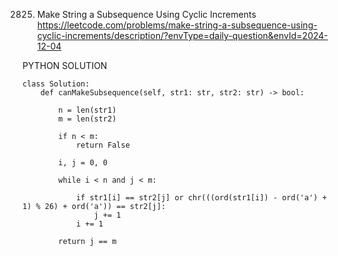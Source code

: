 2825. Make String a Subsequence Using Cyclic Increments
https://leetcode.com/problems/make-string-a-subsequence-using-cyclic-increments/description/?envType=daily-question&envId=2024-12-04

PYTHON SOLUTION

```
class Solution:
    def canMakeSubsequence(self, str1: str, str2: str) -> bool:

        n = len(str1)
        m = len(str2)
        
        if n < m:
            return False
        
        i, j = 0, 0  
        
        while i < n and j < m:
 
            if str1[i] == str2[j] or chr(((ord(str1[i]) - ord('a') + 1) % 26) + ord('a')) == str2[j]:
                j += 1 
            i += 1 
 
        return j == m

```
